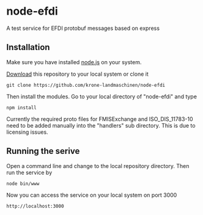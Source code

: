 # node-efdi
A test service for EFDI protobuf messages based on express

## Installation
Make sure you have installed [node.js](https://nodejs.org) on your system.

[Download](https://github.com/krone-landmaschinen/node-efdi/archive/master.zip) this repository to your local system or clone it
```
git clone https://github.com/krone-landmaschinen/node-efdi
```
Then install the modules. Go to your local directory of "node-efdi" and type
```
npm install
```


Currently the required proto files for FMISExchange and ISO_DIS_11783-10 need to be added manually into the "handlers" sub directory. This is due to licensing issues.

## Running the serive
Open a command line and change to the local repository directory. Then run the service by
```
node bin/www
```

Now you can access the service on your local system on port 3000
```
http://localhost:3000
```

